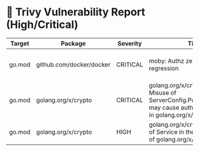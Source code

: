 # 🚨 Trivy Vulnerability Report (High/Critical)

| Target | Package | Severity | Title | CVE | Installed | Fixed |
|--------|---------|----------|-------|-----|-----------|-------|
| go.mod | github.com/docker/docker | CRITICAL | moby: Authz zero length regression | CVE-2024-41110 | v24.0.7+incompatible | 23.0.15, 26.1.5, 27.1.1, 25.0.6 |
| go.mod | golang.org/x/crypto | CRITICAL | golang.org/x/crypto/ssh: Misuse of ServerConfig.PublicKeyCallback may cause authorization bypass in golang.org/x/crypto | CVE-2024-45337 | v0.17.0 | 0.31.0 |
| go.mod | golang.org/x/crypto | HIGH | golang.org/x/crypto/ssh: Denial of Service in the Key Exchange of golang.org/x/crypto/ssh | CVE-2025-22869 | v0.17.0 | 0.35.0 |
